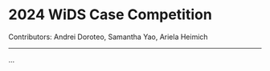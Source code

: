 <link rel="stylesheet" href="code/styles/md_style.css">

# 2024 WiDS Case Competition
<aside>Contributors: Andrei Doroteo, Samantha Yao, Ariela Heimich</aside>

<hr>

...

